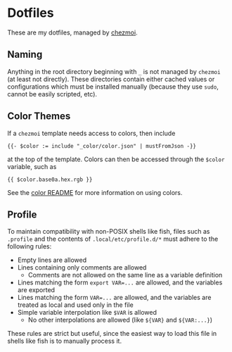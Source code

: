 # Dotfiles

These are my dotfiles, managed by
[chezmoi](https://github.com/twpayne/chezmoi).



## Naming

Anything in the root directory beginning with `_` is not managed by `chezmoi`
(at least not directly). These directories contain either cached values or
configurations which must be installed manually (because they use `sudo`,
cannot be easily scripted, etc).



## Color Themes

If a `chezmoi` template needs access to colors, then include

```
{{- $color := include "_color/color.json" | mustFromJson -}}
```

at the top of the template. Colors can then be accessed through the `$color`
variable, such as

```
{{ $color.base0a.hex.rgb }}
```

See the [color README](_color/README.md) for more information on using colors.



## Profile

To maintain compatibility with non-POSIX shells like fish, files such as
`.profile` and the contents of `.local/etc/profile.d/*` must adhere to the
following rules:

- Empty lines are allowed
- Lines containing only comments are allowed
  - Comments are not allowed on the same line as a variable definition
- Lines matching the form `export VAR=...` are allowed, and the variables are
  exported
- Lines matching the form `VAR=...` are allowed, and the variables are
  treated as local and used only in the file
- Simple variable interpolation like `$VAR` is allowed
  - No other interpolations are allowed (like `${VAR}` and `${VAR:...}`)

These rules are strict but useful, since the easiest way to load this file in
shells like fish is to manually process it.
